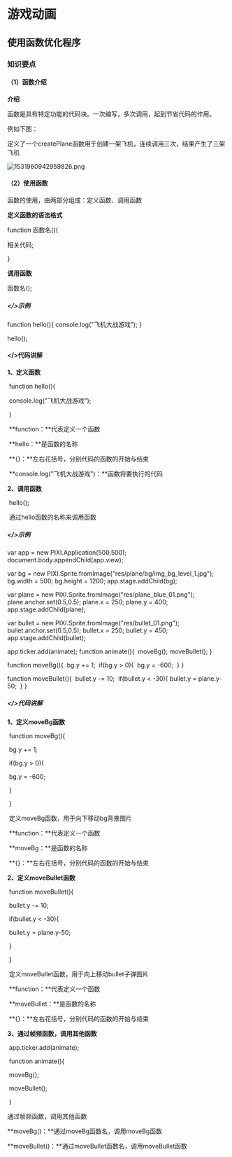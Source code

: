 # 游戏动画

## 使用函数优化程序

### 知识要点

#### （1）函数介绍

**介绍**    

函数是具有特定功能的代码块。一次编写，多次调用，起到节省代码的作用。    



例如下图：    

定义了一个createPlane函数用于创建一架飞机，连续调用三次，结果产生了三架飞机    

![1531960942959826.png](http://www.yyfun001.com/ueditor/php/upload/image/20180719/1531960942959826.png)    

#### （2）使用函数

函数的使用，由两部分组成：定义函数、调用函数    



**定义函数的语法格式**    

function 函数名(){    

   相关代码;    

}     

**调用函数**    

函数名();    

##### </>示例

function hello(){
   console.log("飞机大战游戏");
}

hello();

#### </>代码讲解

**1、定义函数**    

​     function hello(){    

​        console.log("飞机大战游戏");    

​     }    

​     **function：**代表定义一个函数    

​     **hello：**是函数的名称    

​     **{}：**左右花括号，分别代码的函数的开始与结束    

​      **console.log("飞机大战游戏")：**函数将要执行的代码    



**2、调用函数**    

​      hello();    

​      通过hello函数的名称来调用函数    

##### </>示例

var app = new PIXI.Application(500,500);
document.body.appendChild(app.view);

var bg = new PIXI.Sprite.fromImage("res/plane/bg/img_bg_level_1.jpg");
bg.width = 500;
bg.height = 1200;
app.stage.addChild(bg);

var plane = new PIXI.Sprite.fromImage("res/plane_blue_01.png");
plane.anchor.set(0.5,0.5);
plane.x = 250;
plane.y = 400;
app.stage.addChild(plane);

var bullet = new PIXI.Sprite.fromImage("res/bullet_01.png");
bullet.anchor.set(0.5,0.5);
bullet.x = 250;
bullet.y = 450;
app.stage.addChild(bullet);

app.ticker.add(animate);
function animate(){
​    moveBg();
​    moveBullet();
}

function moveBg(){
​    bg.y += 1;
​    if(bg.y > 0){
​        bg.y = -600;
​    }
}

function moveBullet(){
​    bullet.y -= 10;
​    if(bullet.y < -30){
​        bullet.y = plane.y-50;
​    }
}

##### </>代码讲解

**1、定义moveBg函数**    

​     function moveBg(){    

​         bg.y += 1;    

​         if(bg.y > 0){    

​            bg.y = -600;    

​         }    

​     }    

​     定义moveBg函数，用于向下移动bg背景图片    

​     **function：**代表定义一个函数    

​     **moveBg：**是函数的名称    

​     **{}：**左右花括号，分别代码的函数的开始与结束    


   

**2、定义moveBullet函数**    

​     function moveBullet(){    

​         bullet.y -= 10;    

​         if(bullet.y < -30){    

​             bullet.y = plane.y-50;    

​         }    

​     }    

​     定义moveBullet函数，用于向上移动bullet子弹图片    

​     **function：**代表定义一个函数    

​     **moveBullet：**是函数的名称    

​     **{}：**左右花括号，分别代码的函数的开始与结束    


   

**3、通过帧频函数，调用其他函数**    

​     app.ticker.add(animate);    

​     function animate(){    

​         moveBg();    

​         moveBullet();    

​     }    

   通过帧频函数，调用其他函数    

   **moveBg()：**通过moveBg函数名，调用moveBg函数    

   **moveBullet()：**通过moveBullet函数名，调用moveBullet函数    

